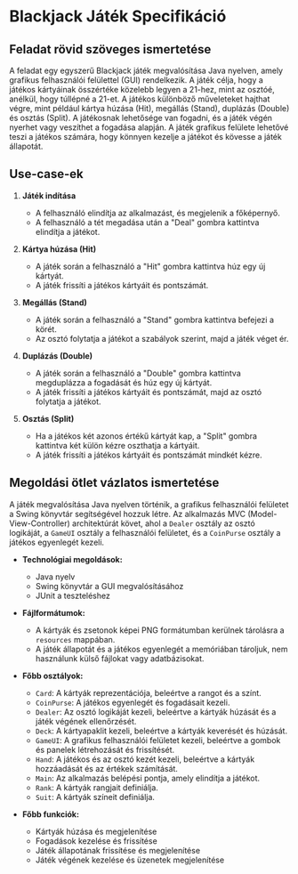 # Blackjack Játék Specifikáció

## Feladat rövid szöveges ismertetése

A feladat egy egyszerű Blackjack játék megvalósítása Java nyelven, amely grafikus felhasználói felülettel (GUI) rendelkezik. A játék célja, hogy a játékos kártyáinak összértéke közelebb legyen a 21-hez, mint az osztóé, anélkül, hogy túllépné a 21-et. A játékos különböző műveleteket hajthat végre, mint például kártya húzása (Hit), megállás (Stand), duplázás (Double) és osztás (Split). A játékosnak lehetősége van fogadni, és a játék végén nyerhet vagy veszíthet a fogadása alapján. A játék grafikus felülete lehetővé teszi a játékos számára, hogy könnyen kezelje a játékot és kövesse a játék állapotát.

## Use-case-ek

1. **Játék indítása**
   - A felhasználó elindítja az alkalmazást, és megjelenik a főképernyő.
   - A felhasználó a tét megadása után a "Deal" gombra kattintva elindítja a játékot.

3. **Kártya húzása (Hit)**
   - A játék során a felhasználó a "Hit" gombra kattintva húz egy új kártyát.
   - A játék frissíti a játékos kártyáit és pontszámát.

4. **Megállás (Stand)**
   - A játék során a felhasználó a "Stand" gombra kattintva befejezi a körét.
   - Az osztó folytatja a játékot a szabályok szerint, majd a játék véget ér.

5. **Duplázás (Double)**
   - A játék során a felhasználó a "Double" gombra kattintva megduplázza a fogadását és húz egy új kártyát.
   - A játék frissíti a játékos kártyáit és pontszámát, majd az osztó folytatja a játékot.

6. **Osztás (Split)**
   - Ha a játékos két azonos értékű kártyát kap, a "Split" gombra kattintva két külön kézre oszthatja a kártyáit.
   - A játék frissíti a játékos kártyáit és pontszámát mindkét kézre.

## Megoldási ötlet vázlatos ismertetése

A játék megvalósítása Java nyelven történik, a grafikus felhasználói felületet a Swing könyvtár segítségével hozzuk létre. Az alkalmazás MVC (Model-View-Controller) architektúrát követ, ahol a `Dealer` osztály az osztó logikáját, a `GameUI` osztály a felhasználói felületet, és a `CoinPurse` osztály a játékos egyenlegét kezeli.

- **Technológiai megoldások:**
  - Java nyelv
  - Swing könyvtár a GUI megvalósításához
  - JUnit a teszteléshez

- **Fájlformátumok:**
  - A kártyák és zsetonok képei PNG formátumban kerülnek tárolásra a `resources` mappában.
  - A játék állapotát és a játékos egyenlegét a memóriában tároljuk, nem használunk külső fájlokat vagy adatbázisokat.

- **Főbb osztályok:**
  - `Card`: A kártyák reprezentációja, beleértve a rangot és a színt.
  - `CoinPurse`: A játékos egyenlegét és fogadásait kezeli.
  - `Dealer`: Az osztó logikáját kezeli, beleértve a kártyák húzását és a játék végének ellenőrzését.
  - `Deck`: A kártyapaklit kezeli, beleértve a kártyák keverését és húzását.
  - `GameUI`: A grafikus felhasználói felületet kezeli, beleértve a gombok és panelek létrehozását és frissítését.
  - `Hand`: A játékos és az osztó kezét kezeli, beleértve a kártyák hozzáadását és az értékek számítását.
  - `Main`: Az alkalmazás belépési pontja, amely elindítja a játékot.
  - `Rank`: A kártyák rangjait definiálja.
  - `Suit`: A kártyák színeit definiálja.

- **Főbb funkciók:**
  - Kártyák húzása és megjelenítése
  - Fogadások kezelése és frissítése
  - Játék állapotának frissítése és megjelenítése
  - Játék végének kezelése és üzenetek megjelenítése